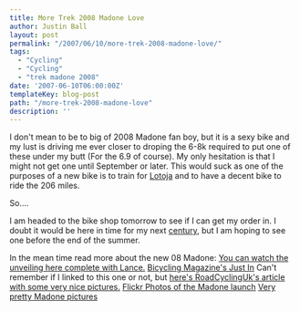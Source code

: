 ```yaml
---
title: More Trek 2008 Madone Love
author: Justin Ball
layout: post
permalink: "/2007/06/10/more-trek-2008-madone-love/"
tags:
  - "Cycling"
  - "Cycling"
  - "trek madone 2008"
date: '2007-06-10T06:00:00Z'
templateKey: blog-post
path: "/more-trek-2008-madone-love"
description: ''
---
```


I don't mean to be to big of 2008 Madone fan boy, but it is a sexy bike and my lust is driving me ever closer to droping the 6-8k required to put one of these under my butt (For the 6.9 of course). My only hesitation is that I might not get one until September or later. This would suck as one of the purposes of a new bike is to train for [Lotoja][1] and to have a decent bike to ride the 206 miles.

 [1]: http://www.lotojaclassic.com/MainPage.html

So....

I am headed to the bike shop tomorrow to see if I can get my order in. I doubt it would be here in time for my next [century][2], but I am hoping to see one before the end of the summer.

 [2]: http://bikeutu.nationalmssociety.org/site/PageServer?pagename=BIKE_UTU_homepage

In the mean time read more about the new 08 Madone:
[You can watch the unveiling here complete with Lance.][3]
[Bicycling Magazine's Just In][4]
Can't remember if I linked to this one or not, but [here's RoadCyclingUk's article with some very nice pictures.][5]
[Flickr Photos of the Madone launch][6]
[Very pretty Madone pictures][7]

 [3]: http://trekroad.typepad.com/trekroad/2007/06/watch_the_unvei.html
 [4]: http://thisjustin.bicycling.com/2007/06/trek_revamps_th.html
 [5]: http://www.roadcyclinguk.com/news/article/mps/UAN/2312/v/1/sp/
 [6]: http://flickr.com/photos/28234339@N00/sets/72157600296467605/
 [7]: http://bicycledesign.blogspot.com/2007/06/great-shots-of-new-madone.html
